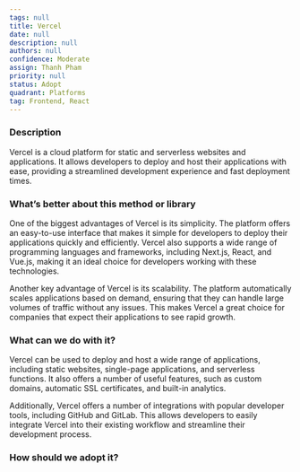 ```yaml
---
tags: null
title: Vercel
date: null
description: null
authors: null
confidence: Moderate
assign: Thanh Pham
priority: null
status: Adopt
quadrant: Platforms
tag: Frontend, React
---
```


<!-- table_of_contents fa178afc-b99a-4004-900d-b5e69778b602 -->

### Description
Vercel is a cloud platform for static and serverless websites and applications. It allows developers to deploy and host their applications with ease, providing a streamlined development experience and fast deployment times.

### What’s better about this method or library
One of the biggest advantages of Vercel is its simplicity. The platform offers an easy-to-use interface that makes it simple for developers to deploy their applications quickly and efficiently. Vercel also supports a wide range of programming languages and frameworks, including Next.js, React, and Vue.js, making it an ideal choice for developers working with these technologies.

Another key advantage of Vercel is its scalability. The platform automatically scales applications based on demand, ensuring that they can handle large volumes of traffic without any issues. This makes Vercel a great choice for companies that expect their applications to see rapid growth.

### What can we do with it?
Vercel can be used to deploy and host a wide range of applications, including static websites, single-page applications, and serverless functions. It also offers a number of useful features, such as custom domains, automatic SSL certificates, and built-in analytics.

Additionally, Vercel offers a number of integrations with popular developer tools, including GitHub and GitLab. This allows developers to easily integrate Vercel into their existing workflow and streamline their development process.

### How should we adopt it?
<!-- child_database babc2ca7-7b56-4dd8-b4d1-29f68b465f85 -->
